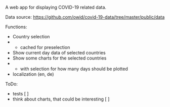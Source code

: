 A web app for displaying COVID-19 related data.

Data source: https://github.com/owid/covid-19-data/tree/master/public/data

Functions:

* Country selection
* * cached for preselection
* Show current day data of selected countries
* Show some charts for the selected countries
* * with selection for how many days should be plotted
* localization (en, de)

ToDo:

* tests [  ]
* think about charts, that could be interesting [  ]
